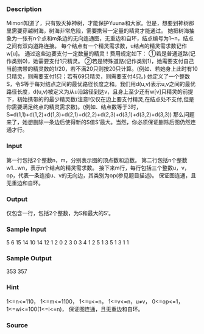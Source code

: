
### Description
Mimori知道了，只有毁灭掉神树，才能保护Yuuna和大家。但是，想要到神树那里需要穿越树海，树海非常危险，需要携带一定量的精灵才能通过。
她把树海抽象为一张有n个点和m条边的无向连通图，无重边和自环，结点编号为1~n，结点之间有双向道路连接。
每个结点有一个精灵需求数，u结点的精灵需求数记作w[u]。
通过这些边要支付一定数量的精灵！费用规定如下：
①若是普通道路(记作类别0)，她需要支付1只精灵。
②若是特殊道路(记作类别1)，她需要支付自己当前携带的精灵数的1/20，若不满20只则按20只计算。(例如、若她身上此时有10只精灵，则需要支付1只；若有69只精灵，则需要支付4只。)
她定义了一个整数S，令S等于每对结点之间的最优路径长度之和。我们用d(u,v)表示u,v之间的最优路径长度，d(u,v)被定义为从u沿路径到达v，且身上至少还有w[v]只精灵的前提下，初始携带的的最少精灵数(注意!仅仅在边上要支付精灵,在结点处不支付,但是你需要满足终点的精灵需求数)。(例如、结点数等于3时，S=d(1,1)+d(1,2)+d(1,3)+d(2,1)+d(2,2)+d(2,3)+d(3,1)+d(3,2)+d(3,3))
那么问题来了，她想删除一条边后使得新的S值S’最大。当然，你必须保证删除后图仍然连通才行。

### Input
第一行包括2个整数n，m，分别表示图的顶点数和边数。
第二行包括n个整数w1...wn，表示n个结点的精灵需求数。
接下来m行，每行包括三个整数u，v，op，代表一条连接u、v的无向边，其类别为op(参见题目描述)。
保证图连通，且无重边和自环。

### Output
仅包含一行，包括2个整数，为S和最大的S’。

### Sample Input
5 6
15 14 10 14 12
1 2 0
2 3 0
3 4 1
2 5 1
3 5 1
3 1 1
### Sample Output
353 357
### Hint
1<=n<=110，
1<=m<=1100，
1<=u<=n，
1<=v<=n，u≠v，
0<=op<=1，
1<=wi<=100(1<=i<=n)，
保证图连通，且无重边和自环。


### Source
